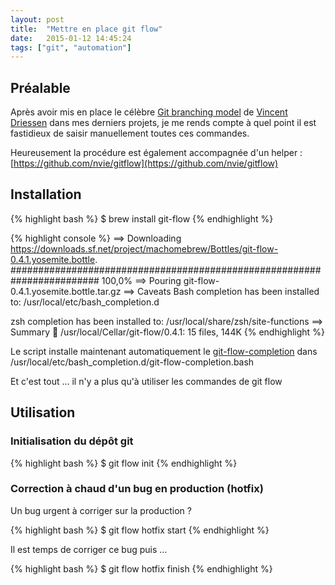 ```yaml
---
layout: post
title:  "Mettre en place git flow"
date:   2015-01-12 14:45:24
tags: ["git", "automation"]
---
```


## Préalable

Après avoir mis en place le célèbre [Git branching model](http://nvie.com/posts/a-successful-git-branching-model/) de [Vincent Driessen](http://nvie.com/about/) dans mes derniers projets, je me rends compte à quel point il est fastidieux de saisir manuellement toutes ces commandes.

Heureusement la procédure est également accompagnée d'un helper : [https://github.com/nvie/gitflow](https://github.com/nvie/gitflow)

## Installation

{% highlight bash %}
$ brew install git-flow
{% endhighlight %}

{% highlight console %}
==> Downloading https://downloads.sf.net/project/machomebrew/Bottles/git-flow-0.4.1.yosemite.bottle.
######################################################################## 100,0%
==> Pouring git-flow-0.4.1.yosemite.bottle.tar.gz
==> Caveats
Bash completion has been installed to:
  /usr/local/etc/bash_completion.d

zsh completion has been installed to:
  /usr/local/share/zsh/site-functions
==> Summary
🍺  /usr/local/Cellar/git-flow/0.4.1: 15 files, 144K
{% endhighlight %}

Le script installe maintenant automatiquement le [git-flow-completion](https://github.com/bobthecow/git-flow-completion) dans /usr/local/etc/bash_completion.d/git-flow-completion.bash

Et c'est tout ... il n'y a plus qu'à utiliser les commandes de git flow

## Utilisation

### Initialisation du dépôt git

{% highlight bash %}
$ git flow init
{% endhighlight %}

### Correction à chaud d'un bug en production (hotfix)

Un bug urgent à corriger sur la production ?

{% highlight bash %}
$ git flow hotfix start <nomduhotfix>
{% endhighlight %}

Il est temps de corriger ce bug puis ...

{% highlight bash %}
$ git flow hotfix finish <nomduhotfix>
{% endhighlight %}
